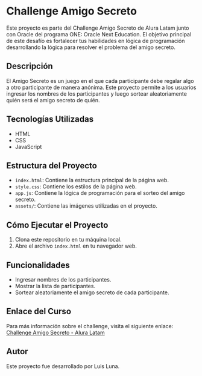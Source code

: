 # Challenge Amigo Secreto

Este proyecto es parte del Challenge Amigo Secreto de Alura Latam junto con Oracle del programa ONE: Oracle Next Education. El objetivo principal de este desafío es fortalecer tus habilidades en lógica de programación desarrollando la lógica para resolver el problema del amigo secreto.

## Descripción

El Amigo Secreto es un juego en el que cada participante debe regalar algo a otro participante de manera anónima. Este proyecto permite a los usuarios ingresar los nombres de los participantes y luego sortear aleatoriamente quién será el amigo secreto de quién.

## Tecnologías Utilizadas

- HTML
- CSS
- JavaScript

## Estructura del Proyecto

- `index.html`: Contiene la estructura principal de la página web.
- `style.css`: Contiene los estilos de la página web.
- `app.js`: Contiene la lógica de programación para el sorteo del amigo secreto.
- `assets/`: Contiene las imágenes utilizadas en el proyecto.

## Cómo Ejecutar el Proyecto

1. Clona este repositorio en tu máquina local.
2. Abre el archivo `index.html` en tu navegador web.

## Funcionalidades

- Ingresar nombres de los participantes.
- Mostrar la lista de participantes.
- Sortear aleatoriamente el amigo secreto de cada participante.

## Enlace del Curso

Para más información sobre el challenge, visita el siguiente enlace: [Challenge Amigo Secreto - Alura Latam](https://app.aluracursos.com/course/logica-programacion-challenge-amigo-secreto)

## Autor

Este proyecto fue desarrollado por Luis Luna.
